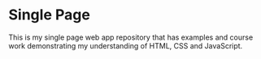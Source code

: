 # Single Page

This is my single page web app repository that has examples and course work demonstrating my understanding of HTML, CSS and JavaScript.
